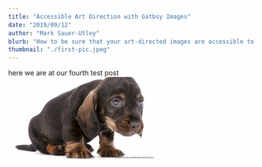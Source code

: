 ```yaml
---
title: "Accessible Art Direction with Gatbsy Images"
date: "2019/09/12"
author: "Mark Sauer-Utley"
blurb: "How to be sure that your art-directed images are accessible to screen readers"
thumbnail: "./first-pic.jpeg"
---
```


here we are at our fourth test post
![Doggy](./first-pic.jpeg)